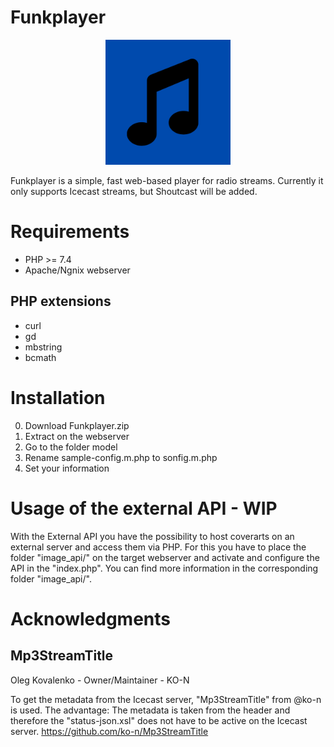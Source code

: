 # Funkplayer
<p align="center">
<img src="view/img/Default_Logo.png" alt="Logo Funkplayer" width="200"/>
</p>
Funkplayer is a simple, fast web-based player for radio streams. Currently it only supports Icecast streams, but Shoutcast will be added.

# Requirements
- PHP >= 7.4
- Apache/Ngnix webserver

## PHP extensions
- curl
- gd
- mbstring
- bcmath

# Installation
0. Download Funkplayer.zip
1. Extract on the webserver
2. Go to the folder model
3. Rename sample-config.m.php to sonfig.m.php
4. Set your information

# Usage of the external API - WIP
With the External API you have the possibility to host coverarts on an external server and access them via PHP.
For this you have to place the folder "image_api/" on the target webserver and activate and configure the API in the "index.php".
You can find more information in the corresponding folder "image_api/".


# Acknowledgments
## Mp3StreamTitle
Oleg Kovalenko - Owner/Maintainer - KO-N

To get the metadata from the Icecast server, "Mp3StreamTitle" from @ko-n is used. The advantage: The metadata is taken from the header and therefore the "status-json.xsl" does not have to be active on the Icecast server.
https://github.com/ko-n/Mp3StreamTitle
